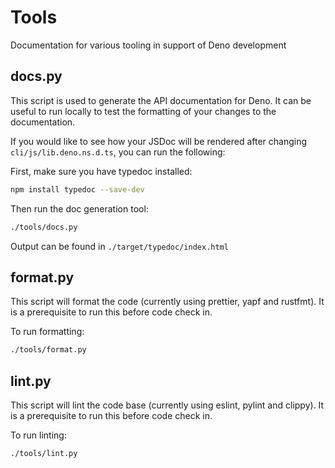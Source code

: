 # Tools

Documentation for various tooling in support of Deno development

## docs.py
This script is used to generate the API documentation for Deno.  It can be useful to run locally to test the formatting of your changes to the documentation.

If you would like to see how your JSDoc will be rendered after changing `cli/js/lib.deno.ns.d.ts`, you can run the following:

First, make sure you have typedoc installed:

```bash
npm install typedoc --save-dev
```

Then run the doc generation tool:

```bash
./tools/docs.py
```

Output can be found in `./target/typedoc/index.html`

## format.py
This script will format the code (currently using prettier, yapf and rustfmt).  It is a prerequisite to run this before code check in.

To run formatting:
```bash
./tools/format.py
```

## lint.py
This script will lint the code base (currently using eslint, pylint and clippy).  It is a prerequisite to run this before code check in.

To run linting:
```bash
./tools/lint.py
```
